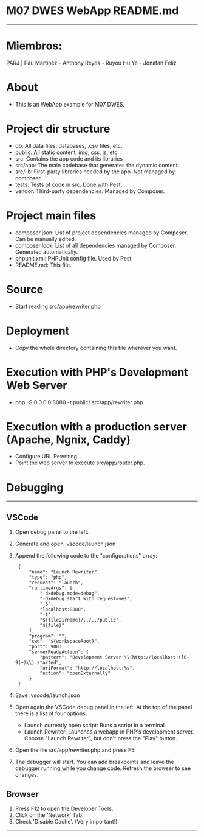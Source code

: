 # M07 DWES WebApp README.md
-------------------------------------------------------------------------------

# Miembros: 
PARJ | Pau Martinez - Anthony Reyes - Ruyou Hu Ye - Jonatan Feliz

# About
- This is an WebApp example for M07 DWES.

# Project dir structure
- db:      All data files: databases, .csv files, etc. 
- public:  All static content: img, css, js, etc.
- src:     Contains the app code and its libraries
- src/app: The main codebase that generates the dynamic content.
- src/lib: First-party libraries needed by the app. Not managed by composer.
- tests:   Tests of code in src. Done with Pest.
- vendor:  Third-party dependencies. Managed by Composer.

# Project main files
- composer.json: List of project dependencies managed by Composer. Can be manually edited.
- composer.lock: List of all dependencies managed by Composer. Generated automatically.
- phpunit.xml:   PHPUnit config file. Used by Pest.
- README.md:     This file.

# Source
- Start reading src/app/rewriter.php

# Deployment
- Copy the whole directory containing this file wherever you want.

# Execution with PHP's Development Web Server
- php -S 0.0.0.0:8080 -t public/ src/app/rewriter.php

# Execution with a production server (Apache, Ngnix, Caddy)
- Configure URL Rewriting.
- Point the web server to execute src/app/router.php.



# Debugging
-------------------------------------------------------------------------------

## VSCode
1. Open debug panel to the left.
2. Generate and open .vscode/launch.json
3. Append the following code to the "configurations" array:

        {
            "name": "Launch Rewriter",
            "type": "php",
            "request": "launch",
            "runtimeArgs": [
                "-dxdebug.mode=debug",
                "-dxdebug.start_with_request=yes",
                "-S",
                "localhost:8080",
                "-t",
                "${fileDirname}/../../public",
                "${file}"
            ],
            "program": "",
            "cwd": "${workspaceRoot}",
            "port": 9003,
            "serverReadyAction": {
                "pattern": "Development Server \\(http://localhost:([0-9]+)\\) started",
                "uriFormat": "http://localhost:%s",
                "action": "openExternally"
            }
        }

4. Save .vscode/launch.json
5. Open again the VSCode debug panel in the left.
   At the top of the panel there is a list of four options.
   - Launch currently open script: Runs a script in a terminal.
   - Launch Rewriter: Launches a webapp in PHP's development server.
   Choose "Launch Rewriter", but don't press the "Play" button.
6. Open the file src/app/rewriter.php and press F5.
7. The debugger will start.
   You can add breakpoints and leave the debugger running while you change code.
   Refresh the browser to see changes.



## Browser
1. Press F12 to open the Developer Tools.
2. Click on the 'Network' Tab.
3. Check 'Disable Cache'. (Very important!)

-------------------------------------------------------------------------------
